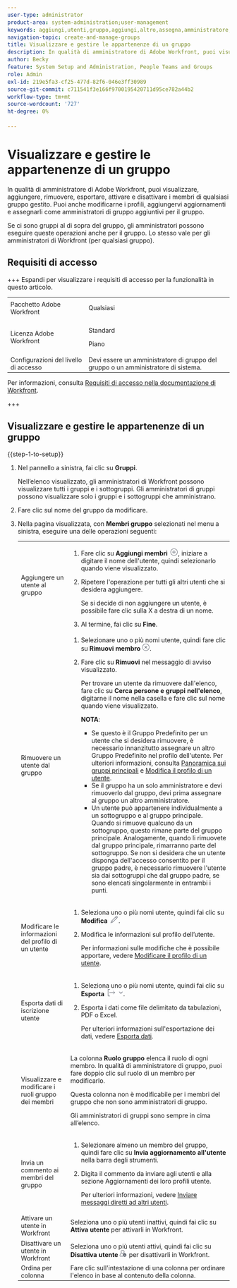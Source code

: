 ```yaml
---
user-type: administrator
product-area: system-administration;user-management
keywords: aggiungi,utenti,gruppo,aggiungi,altro,assegna,amministratore,rimuovi,utente,visualizzazione,ruoli,membri,esportazione,appartenenza,dati
navigation-topic: create-and-manage-groups
title: Visualizzare e gestire le appartenenze di un gruppo
description: In qualità di amministratore di Adobe Workfront, puoi visualizzare, aggiungere, rimuovere, esportare, attivare e disattivare i membri di qualsiasi gruppo gestito. Puoi anche modificarne i profili, aggiungervi aggiornamenti e assegnarli come amministratori di gruppo aggiuntivi per il gruppo.
author: Becky
feature: System Setup and Administration, People Teams and Groups
role: Admin
exl-id: 219e5fa3-cf25-477d-82f6-046e3ff30989
source-git-commit: c711541f3e166f9700195420711d95ce782a44b2
workflow-type: tm+mt
source-wordcount: '727'
ht-degree: 0%

---
```


# Visualizzare e gestire le appartenenze di un gruppo

In qualità di amministratore di Adobe Workfront, puoi visualizzare, aggiungere, rimuovere, esportare, attivare e disattivare i membri di qualsiasi gruppo gestito. Puoi anche modificarne i profili, aggiungervi aggiornamenti e assegnarli come amministratori di gruppo aggiuntivi per il gruppo.

Se ci sono gruppi al di sopra del gruppo, gli amministratori possono eseguire queste operazioni anche per il gruppo. Lo stesso vale per gli amministratori di Workfront (per qualsiasi gruppo).

## Requisiti di accesso

+++ Espandi per visualizzare i requisiti di accesso per la funzionalità in questo articolo.

<table style="table-layout:auto"> 
 <col> 
 <col> 
 <tbody> 
  <tr> 
   <td>Pacchetto Adobe Workfront</td> 
   <td><p>Qualsiasi</p></td> 
  </tr> 
  <tr> 
   <td>Licenza Adobe Workfront</td> 
   <td><p>Standard</p>
       <p>Piano</p></td>
  </tr>
  <tr> 
   <td>Configurazioni del livello di accesso</td> 
   <td>Devi essere un amministratore di gruppo del gruppo o un amministratore di sistema.</td>
  </tr>
 </tbody> 
</table>

Per informazioni, consulta [Requisiti di accesso nella documentazione di Workfront](/help/quicksilver/administration-and-setup/add-users/access-levels-and-object-permissions/access-level-requirements-in-documentation.md).

+++

## Visualizzare e gestire le appartenenze di un gruppo

{{step-1-to-setup}}

1. Nel pannello a sinistra, fai clic su **Gruppi**.

   Nell’elenco visualizzato, gli amministratori di Workfront possono visualizzare tutti i gruppi e i sottogruppi. Gli amministratori di gruppi possono visualizzare solo i gruppi e i sottogruppi che amministrano.

1. Fare clic sul nome del gruppo da modificare.
1. Nella pagina visualizzata, con **Membri gruppo** selezionati nel menu a sinistra, eseguire una delle operazioni seguenti:

   <table style="table-layout:auto"> 
    <col> 
    <col> 
    <tbody> 
     <tr> 
      <td role="rowheader">Aggiungere un utente al gruppo</td> 
      <td> 
       <ol> 
        <li>Fare clic su <strong>Aggiungi membri</strong> <img src="assets/add-icon-plus-in-circle.png">, iniziare a digitare il nome dell'utente, quindi selezionarlo quando viene visualizzato.</li>
        <li> <p>Ripetere l'operazione per tutti gli altri utenti che si desidera aggiungere.</p> <p>Se si decide di non aggiungere un utente, è possibile fare clic sulla X a destra di un nome.</p> </li>
        <li>Al termine, fai clic su <strong>Fine</strong>.</li>
       </ol> </td> 
     </tr> 
     <tr> 
      <td role="rowheader">Rimuovere un utente dal gruppo</td> 
      <td> 
       <ol> 
        <li>Selezionare uno o più nomi utente, quindi fare clic su <strong>Rimuovi membro</strong><img src="assets/remove-icon---x-in-circle.png">.</li> 
        <li> <p>Fare clic su <strong>Rimuovi</strong> nel messaggio di avviso visualizzato.</p> <p>Per trovare un utente da rimuovere dall'elenco, fare clic su <strong>Cerca persone e gruppi nell'elenco</strong>, digitarne il nome nella casella e fare clic sul nome quando viene visualizzato.</p> <p><b>NOTA</b>:  
          <ul> 
           <li>Se questo è il Gruppo Predefinito per un utente che si desidera rimuovere, è necessario innanzitutto assegnare un altro Gruppo Predefinito nel profilo dell'utente. Per ulteriori informazioni, consulta <a href="../../../administration-and-setup/manage-groups/groups-overview/home-groups.md" class="MCXref xref">Panoramica sui gruppi principali</a> e <a href="../../../administration-and-setup/add-users/create-and-manage-users/edit-a-users-profile.md" class="MCXref xref">Modifica il profilo di un utente</a>.</li> 
           <li>Se il gruppo ha un solo amministratore e devi rimuoverlo dal gruppo, devi prima assegnare al gruppo un altro amministratore.</li> 
           <li>Un utente può appartenere individualmente a un sottogruppo e al gruppo principale. Quando si rimuove qualcuno da un sottogruppo, questo rimane parte del gruppo principale. Analogamente, quando li rimuovete dal gruppo principale, rimarranno parte del sottogruppo. Se non si desidera che un utente disponga dell'accesso consentito per il gruppo padre, è necessario rimuovere l'utente sia dai sottogruppi che dal gruppo padre, se sono elencati singolarmente in entrambi i punti.</li> 
          </ul> </p> </li> 
       </ol> </td> 
     </tr> 
     <tr> 
      <td role="rowheader">Modificare le informazioni del profilo di un utente</td> 
      <td> 
       <ol> 
        <li>Seleziona uno o più nomi utente, quindi fai clic su <strong>Modifica</strong> <img src="assets/edit-icon.png">.</li> 
        <li> <p>Modifica le informazioni sul profilo dell’utente.</p> <p>Per informazioni sulle modifiche che è possibile apportare, vedere <a href="../../../administration-and-setup/add-users/create-and-manage-users/edit-a-users-profile.md" class="MCXref xref">Modificare il profilo di un utente</a>.</p> </li> 
       </ol> </td> 
     </tr> 
     <tr> 
      <td role="rowheader">Esporta dati di iscrizione utente</td> 
      <td> 
       <ol> 
        <li>Seleziona uno o più nomi utente, quindi fai clic su <strong>Esporta</strong> <img src="assets/export.png">.</li> 
        <li> <p>Esporta i dati come file delimitato da tabulazioni, PDF o Excel.</p> <p>Per ulteriori informazioni sull'esportazione dei dati, vedere <a href="../../../reports-and-dashboards/reports/creating-and-managing-reports/export-data.md" class="MCXref xref">Esporta dati</a>.</p> </li> 
       </ol> </td> 
     </tr> 
     <tr> 
      <td role="rowheader">Visualizzare e modificare i ruoli gruppo dei membri</td> 
      <td> <p>La colonna <strong>Ruolo gruppo</strong> elenca il ruolo di ogni membro. In qualità di amministratore di gruppo, puoi fare doppio clic sul ruolo di un membro per modificarlo.</p> <p>Questa colonna non è modificabile per i membri del gruppo che non sono amministratori di gruppo.</p> <p>Gli amministratori di gruppi sono sempre in cima all’elenco.</p> </td> 
     </tr> 
     <tr> 
      <td role="rowheader">Invia un commento ai membri del gruppo</td> 
      <td> 
       <ol> 
        <li>Selezionare almeno un membro del gruppo, quindi fare clic su <strong>Invia aggiornamento all'utente</strong> nella barra degli strumenti.</li> 
        <li><p>Digita il commento da inviare agli utenti e alla sezione Aggiornamenti dei loro profili utente.</p>
        <p>Per ulteriori informazioni, vedere <a href="/help/quicksilver/people-teams-and-groups/work-directly-with-others/send-direct-messages-to-other-users.md">Inviare messaggi diretti ad altri utenti</a>.</p></li> 
       </ol> </td> 
     </tr> 
     <tr> 
      <td role="rowheader">Attivare un utente in Workfront</td> 
      <td>Seleziona uno o più utenti inattivi, quindi fai clic su <strong>Attiva utente</strong> per attivarli in Workfront. </td> 
     </tr> 
     <tr> 
      <td role="rowheader">Disattivare un utente in Workfront</td> 
      <td>Seleziona uno o più utenti attivi, quindi fai clic su <strong>Disattiva utente</strong><img src="assets/deactivate-user.png"> per disattivarli in Workfront.</td> 
     </tr> 
     <tr> 
      <td role="rowheader">Ordina per colonna</td> 
      <td>Fare clic sull'intestazione di una colonna per ordinare l'elenco in base al contenuto della colonna.</td> 
     </tr> 
    </tbody> 
   </table>
